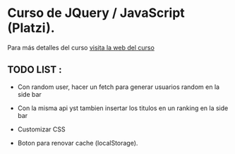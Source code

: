# Curso de JQuery / JavaScript (Platzi).
Para más detalles del curso [visita la web del curso](https://platzi.com/clases/jquery-js/)

## TODO LIST :
- Con random user, hacer un fetch para generar usuarios random en la side bar
- Con la misma api yst tambien insertar los titulos en un ranking en la side bar

- Customizar CSS
- Boton para renovar cache (localStorage).